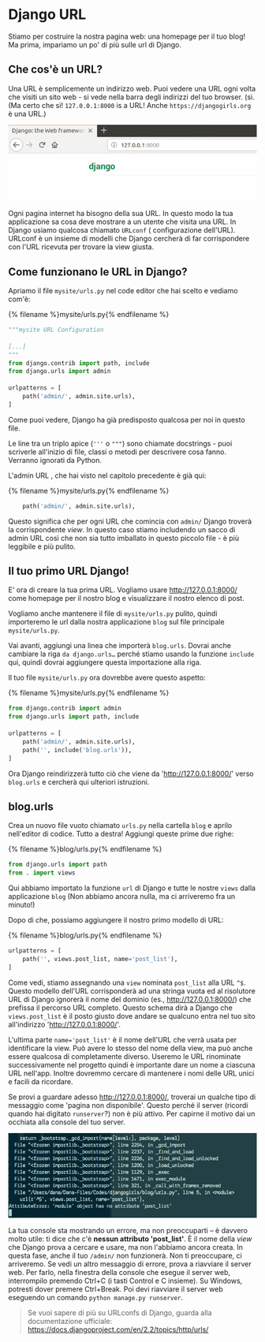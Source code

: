 # Django URL

Stiamo per costruire la nostra pagina web: una homepage per il tuo blog! Ma prima, impariamo un po' di più sulle url di Django.

## Che cos'è un URL?

Una URL è semplicemente un indirizzo web. Puoi vedere una URL ogni volta che visiti un sito web - si vede nella barra degli indirizzi del tuo browser. (sì. (Ma certo che sì! `127.0.0.1:8000` is a URL! Anche `https://djangogirls.org` è una URL.)

![URL](images/url.png)

Ogni pagina internet ha bisogno della sua URL. In questo modo la tua applicazione sa cosa deve mostrare a un utente che visita una URL. In Django usiamo qualcosa chiamato `URLconf` ( configurazione dell'URL). URLconf è un insieme di modelli che Django cercherà di far corrispondere con l'URL ricevuta per trovare la view giusta.

## Come funzionano le URL in Django?

Apriamo il file `mysite/urls.py` nel code editor che hai scelto e vediamo com'è:

{% filename %}mysite/urls.py{% endfilename %}

```python
"""mysite URL Configuration

[...]
"""
from django.contrib import path, include
from django.urls import admin

urlpatterns = [
    path('admin/', admin.site.urls),
]
```

Come puoi vedere, Django ha già predisposto qualcosa per noi in questo file.

Le line tra un triplo apice (`'''` o `"""`) sono chiamate docstrings - puoi scriverle all'inizio di file, classi o metodi per descrivere cosa fanno. Verranno ignorati da Python.

L'admin URL , che hai visto nel capitolo precedente è già qui:

{% filename %}mysite/urls.py{% endfilename %}

```python
    path('admin/', admin.site.urls),
```

Questo significa che per ogni URL che comincia con `admin/` Django troverà la corrispondente *view*. In questo caso stiamo includendo un sacco di admin URL così che non sia tutto imballato in questo piccolo file - è più leggibile e più pulito.

## Il tuo primo URL Django!

E' ora di creare la tua prima URL. Vogliamo usare http://127.0.0.1:8000/ come homepage per il nostro blog e visualizzare il nostro elenco di post.

Vogliamo anche mantenere il file di `mysite/urls.py` pulito, quindi importeremo le url dalla nostra applicazione `blog` sul file principale `mysite/urls.py`.

Vai avanti, aggiungi una linea che importerà `blog.urls`. Dovrai anche cambiare la riga `da django.urls…` perché stiamo usando la funzione `include` qui, quindi dovrai aggiungere questa importazione alla riga.

Il tuo file `mysite/urls.py` ora dovrebbe avere questo aspetto:

{% filename %}mysite/urls.py{% endfilename %}

```python
from django.contrib import admin
from django.urls import path, include

urlpatterns = [
    path('admin/', admin.site.urls),
    path('', include('blog.urls')),
]
```

Ora Django reindirizzerà tutto ciò che viene da 'http://127.0.0.1:8000/' verso `blog.urls` e cercherà qui ulteriori istruzioni.

## blog.urls

Crea un nuovo file vuoto chiamato `urls.py` nella cartella `blog` e aprilo nell'editor di codice. Tutto a destra! Aggiungi queste prime due righe:

{% filename %}blog/urls.py{% endfilename %}

```python
from django.urls import path
from . import views
```

Qui abbiamo importato la funzione `url` di Django e tutte le nostre `views` dalla applicazione `blog` (Non abbiamo ancora nulla, ma ci arriveremo fra un minuto!)

Dopo di che, possiamo aggiungere il nostro primo modello di URL:

{% filename %}blog/urls.py{% endfilename %}

```python
urlpatterns = [
    path('', views.post_list, name='post_list'),
]
```

Come vedi, stiamo assegnando una `view` nominata `post_list` alla URL `^$`. Questo modello dell'URL corrisponderà ad una stringa vuota ed al risolutore URL di Django ignorerà il nome del dominio (es., http://127.0.0.1:8000/) che prefissa il percorso URL completo. Questo schema dirà a Django che `views.post_list` è il posto giusto dove andare se qualcuno entra nel tuo sito all'indirizzo 'http://127.0.0.1:8000/'.

L'ultima parte `name='post_list'` è il nome dell'URL che verrà usata per identificare la view. Può avere lo stesso del nome della view, ma può anche essere qualcosa di completamente diverso. Useremo le URL rinominate successivamente nel progetto quindi è importante dare un nome a ciascuna URL nell'app. Inoltre dovremmo cercare di mantenere i nomi delle URL unici e facili da ricordare.

Se provi a guardare adesso http://127.0.0.1:8000/, troverai un qualche tipo di messaggio come 'pagina non disponibile'. Questo perché il server (ricordi quando hai digitato `runserver`?) non è più attivo. Per capirne il motivo dai un occhiata alla console del tuo server.

![Errore](images/error1.png)

La tua console sta mostrando un errore, ma non preoccuparti – è davvero molto utile: ti dice che c'è **nessun attributo 'post_list'**. È il nome della *view* che Django prova a cercare e usare, ma non l'abbiamo ancora creata. In questa fase, anche il tuo `/admin/` non funzionerà. Non ti preoccupare, ci arriveremo. Se vedi un altro messaggio di errore, prova a riavviare il server web. Per farlo, nella finestra della console che esegue il server web, interrompilo premendo Ctrl+C (i tasti Control e C insieme). Su Windows, potresti dover premere Ctrl+Break. Poi devi riavviare il server web eseguendo un comando `python manage.py runserver`.

> Se vuoi sapere di più su URLconfs di Django, guarda alla documentazione ufficiale: https://docs.djangoproject.com/en/2.2/topics/http/urls/